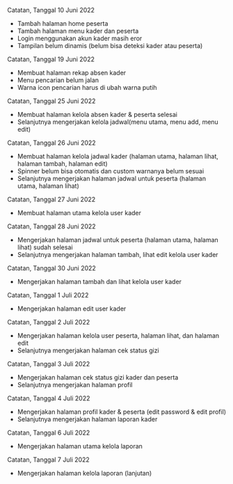 Catatan, Tanggal 10 Juni 2022
- Tambah halaman home peserta
- Tambah halaman menu kader dan peserta 
- Login menggunakan akun kader masih eror
- Tampilan belum dinamis (belum bisa deteksi kader atau peserta)

Catatan, Tanggal 19 Juni 2022
- Membuat halaman rekap absen kader
- Menu pencarian belum jalan
- Warna icon pencarian harus di ubah warna putih

Catatan, Tanggal 25 Juni 2022
- Membuat halaman kelola absen kader & peserta selesai
- Selanjutnya mengerjakan kelola jadwal(menu utama, menu add, menu edit)

Catatan, Tanggal 26 Juni 2022
- Membuat halaman kelola jadwal kader (halaman utama, halaman lihat, halaman tambah, halaman edit)
- Spinner belum bisa otomatis dan custom warnanya belum sesuai
- Selanjutnya mengerjakan halaman jadwal untuk peserta (halaman utama, halaman lihat) 

Catatan, Tanggal 27 Juni 2022
- Membuat halaman utama kelola user kader 

Catatan, Tanggal 28 Juni 2022
- Mengerjakan halaman jadwal untuk peserta (halaman utama, halaman lihat) sudah selesai
- Selanjutnya mengerjakan halaman tambah, lihat edit kelola user kader

Catatan, Tanggal 30 Juni 2022
- Mengerjakan halaman tambah dan lihat kelola user kader

Catatan, Tanggal 1 Juli 2022
- Mengerjakan halaman edit user kader

Catatan, Tanggal 2 Juli 2022
- Mengerjakan halaman kelola user peserta, halaman lihat, dan halaman edit
- Selanjutnya mengerjakan halaman cek status gizi

Catatan, Tanggal 3 Juli 2022
- Mengerjakan halaman cek status gizi kader dan peserta
- Selanjutnya mengerjakan halaman profil

Catatan, Tanggal 4 Juli 2022
- Mengerjakan halaman profil kader & peserta (edit password & edit profil)
- Selanjutnya mengerjakan halaman laporan kader 

Catatan, Tanggal 6 Juli 2022
- Mengerjakan halaman utama kelola laporan

Catatan, Tanggal 7 Juli 2022
- Mengerjakan halaman kelola laporan (lanjutan) 